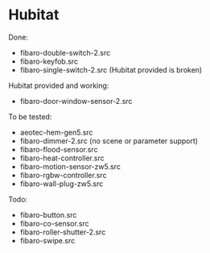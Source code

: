 # Hubitat

Done:
- fibaro-double-switch-2.src
- fibaro-keyfob.src
- fibaro-single-switch-2.src (Hubitat provided is broken)

Hubitat provided and working:
- fibaro-door-window-sensor-2.src

To be tested:
- aeotec-hem-gen5.src
- fibaro-dimmer-2.src (no scene or parameter support)
- fibaro-flood-sensor.src
- fibaro-heat-controller.src
- fibaro-motion-sensor-zw5.src
- fibaro-rgbw-controller.src
- fibaro-wall-plug-zw5.src

Todo:
- fibaro-button.src
- fibaro-co-sensor.src
- fibaro-roller-shutter-2.src
- fibaro-swipe.src

